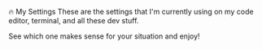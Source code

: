 🔥 My Settings
These are the settings that I'm currently using on my code editor, terminal, and all these dev stuff.

See which one makes sense for your situation and enjoy!